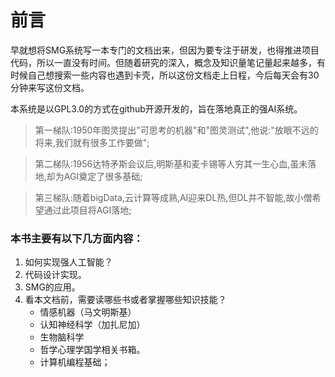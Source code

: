 # 前言

​	早就想将SMG系统写一本专门的文档出来，但因为要专注于研发，也得推进项目代码，所以一直没有时间。但随着研究的深入，概念及知识量笔记量起来越多，有时候自己想搜索一些内容也遇到卡壳，所以这份文档走上日程，今后每天会有30分钟来写这份文档。

​	本系统是以GPL3.0的方式在github开源开发的，旨在落地真正的强AI系统。

> 第一梯队:1950年图灵提出"可思考的机器"和"图灵测试",他说:"放眼不远的将来,我们就有很多工作要做";  

> 第二梯队:1956达特矛斯会议后,明斯基和麦卡锡等人穷其一生心血,虽未落地,却为AGI奠定了很多基础;  

> 第三梯队:随着bigData,云计算等成熟,AI迎来DL热,但DL并不智能,故小僧希望通过此项目将AGI落地;  

### 本书主要有以下几方面内容：

1. 如何实现强人工智能？
2. 代码设计实现。
3. SMG的应用。
4. 看本文档前，需要读哪些书或者掌握哪些知识技能？
   * 情感机器（马文明斯基）
   * 认知神经科学（加扎尼加）
   * 生物脑科学
   * 哲学心理学国学相关书箱。
   * 计算机编程基础；



